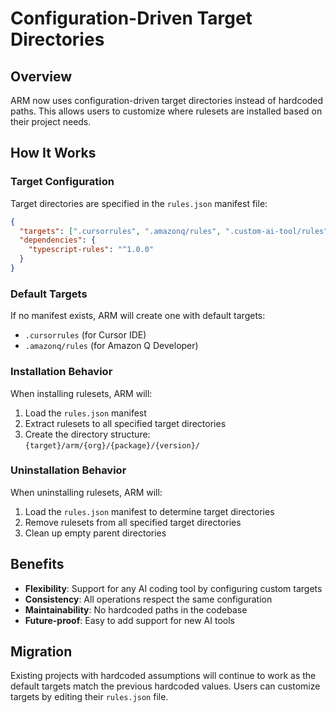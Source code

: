 # Configuration-Driven Target Directories

## Overview

ARM now uses configuration-driven target directories instead of hardcoded paths. This allows users to customize where rulesets are installed based on their project needs.

## How It Works

### Target Configuration

Target directories are specified in the `rules.json` manifest file:

```json
{
  "targets": [".cursorrules", ".amazonq/rules", ".custom-ai-tool/rules"],
  "dependencies": {
    "typescript-rules": "^1.0.0"
  }
}
```

### Default Targets

If no manifest exists, ARM will create one with default targets:
- `.cursorrules` (for Cursor IDE)
- `.amazonq/rules` (for Amazon Q Developer)

### Installation Behavior

When installing rulesets, ARM will:

1. Load the `rules.json` manifest
2. Extract rulesets to all specified target directories
3. Create the directory structure: `{target}/arm/{org}/{package}/{version}/`

### Uninstallation Behavior

When uninstalling rulesets, ARM will:

1. Load the `rules.json` manifest to determine target directories
2. Remove rulesets from all specified target directories
3. Clean up empty parent directories

## Benefits

- **Flexibility**: Support for any AI coding tool by configuring custom targets
- **Consistency**: All operations respect the same configuration
- **Maintainability**: No hardcoded paths in the codebase
- **Future-proof**: Easy to add support for new AI tools

## Migration

Existing projects with hardcoded assumptions will continue to work as the default targets match the previous hardcoded values. Users can customize targets by editing their `rules.json` file.
